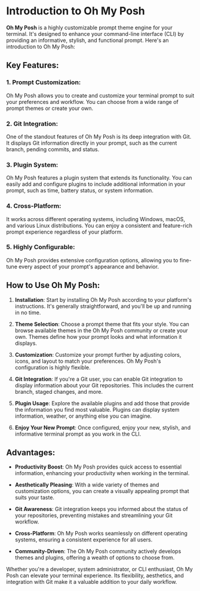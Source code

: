 # Introduction to Oh My Posh

**Oh My Posh** is a highly customizable prompt theme engine for your terminal. It's designed to enhance your command-line interface (CLI) by providing an informative, stylish, and functional prompt. Here's an introduction to Oh My Posh:

## Key Features:

### 1. Prompt Customization:
Oh My Posh allows you to create and customize your terminal prompt to suit your preferences and workflow. You can choose from a wide range of prompt themes or create your own.

### 2. Git Integration:
One of the standout features of Oh My Posh is its deep integration with Git. It displays Git information directly in your prompt, such as the current branch, pending commits, and status.

### 3. Plugin System:
Oh My Posh features a plugin system that extends its functionality. You can easily add and configure plugins to include additional information in your prompt, such as time, battery status, or system information.

### 4. Cross-Platform:
It works across different operating systems, including Windows, macOS, and various Linux distributions. You can enjoy a consistent and feature-rich prompt experience regardless of your platform.

### 5. Highly Configurable:
Oh My Posh provides extensive configuration options, allowing you to fine-tune every aspect of your prompt's appearance and behavior.

## How to Use Oh My Posh:

1. **Installation**: Start by installing Oh My Posh according to your platform's instructions. It's generally straightforward, and you'll be up and running in no time.

2. **Theme Selection**: Choose a prompt theme that fits your style. You can browse available themes in the Oh My Posh community or create your own. Themes define how your prompt looks and what information it displays.

3. **Customization**: Customize your prompt further by adjusting colors, icons, and layout to match your preferences. Oh My Posh's configuration is highly flexible.

4. **Git Integration**: If you're a Git user, you can enable Git integration to display information about your Git repositories. This includes the current branch, staged changes, and more.

5. **Plugin Usage**: Explore the available plugins and add those that provide the information you find most valuable. Plugins can display system information, weather, or anything else you can imagine.

6. **Enjoy Your New Prompt**: Once configured, enjoy your new, stylish, and informative terminal prompt as you work in the CLI.

## Advantages:

- **Productivity Boost**: Oh My Posh provides quick access to essential information, enhancing your productivity when working in the terminal.

- **Aesthetically Pleasing**: With a wide variety of themes and customization options, you can create a visually appealing prompt that suits your taste.

- **Git Awareness**: Git integration keeps you informed about the status of your repositories, preventing mistakes and streamlining your Git workflow.

- **Cross-Platform**: Oh My Posh works seamlessly on different operating systems, ensuring a consistent experience for all users.

- **Community-Driven**: The Oh My Posh community actively develops themes and plugins, offering a wealth of options to choose from.

Whether you're a developer, system administrator, or CLI enthusiast, Oh My Posh can elevate your terminal experience. Its flexibility, aesthetics, and integration with Git make it a valuable addition to your daily workflow.
